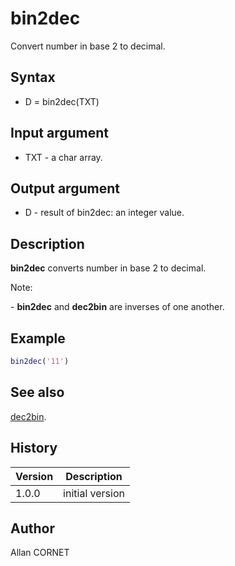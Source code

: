 # bin2dec

Convert number in base 2 to decimal.

## Syntax

- D = bin2dec(TXT)

## Input argument

- TXT - a char array.

## Output argument

- D - result of bin2dec: an integer value.

## Description

  <p><b>bin2dec</b> converts number in base 2 to decimal.</p>
  <p>Note:</p>
  <p> - <b>bin2dec</b> and <b>dec2bin</b> are inverses of one another.</p>

## Example

```matlab
bin2dec('11')
```

## See also

[dec2bin](dec2bin.md).

## History

| Version | Description     |
| ------- | --------------- |
| 1.0.0   | initial version |

## Author

Allan CORNET
